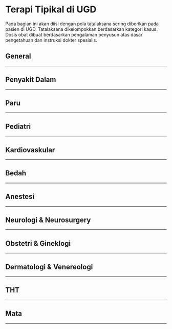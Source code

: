 # Terapi Tipikal di UGD

Pada bagian ini akan diisi dengan pola tatalaksana sering diberikan pada pasien di UGD. Tatalaksana dikelompokkan berdasarkan kategori kasus. Dosis obat dibuat berdasarkan pengalaman penyusun atas dasar pengetahuan dan instruksi dokter spesialis.

## General

___

## Penyakit Dalam

___

## Paru

___

## Pediatri
___

## Kardiovaskular

___

## Bedah
___

## Anestesi

___

## Neurologi & Neurosurgery
___

## Obstetri & Gineklogi

___

## Dermatologi & Venereologi

___

## THT
___

## Mata

___
